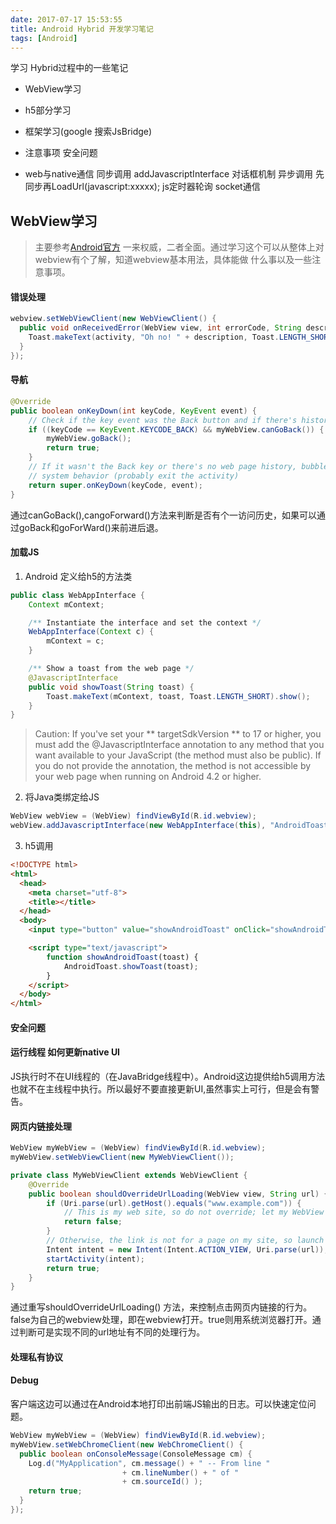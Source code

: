 ```yaml
---
date: 2017-07-17 15:53:55
title: Android Hybrid 开发学习笔记
tags: [Android]
---
```

学习 Hybrid过程中的一些笔记<!--more-->

-  WebView学习
- h5部分学习
- 框架学习(google 搜索JsBridge)

- 注意事项  安全问题
- web与native通信
同步调用
  addJavascriptInterface
  对话框机制
异步调用
  先同步再LoadUrl(javascript:xxxxx);
  js定时器轮询
  socket通信


## WebView学习
> 主要参考[Android官方](https://developer.android.com/guide/webapps/index.html)
一来权威，二者全面。通过学习这个可以从整体上对webview有个了解，知道webview基本用法，具体能做
什么事以及一些注意事项。
####  错误处理
```java
webview.setWebViewClient(new WebViewClient() {
  public void onReceivedError(WebView view, int errorCode, String description, String failingUrl) {
    Toast.makeText(activity, "Oh no! " + description, Toast.LENGTH_SHORT).show();
  }
});
```
#### 导航
```java
@Override
public boolean onKeyDown(int keyCode, KeyEvent event) {
    // Check if the key event was the Back button and if there's history
    if ((keyCode == KeyEvent.KEYCODE_BACK) && myWebView.canGoBack()) {
        myWebView.goBack();
        return true;
    }
    // If it wasn't the Back key or there's no web page history, bubble up to the default
    // system behavior (probably exit the activity)
    return super.onKeyDown(keyCode, event);
}
```
通过canGoBack(),cangoForward()方法来判断是否有个一访问历史，如果可以通过goBack和goForWard()来前进后退。
#### 加载JS

1. Android 定义给h5的方法类
```java
public class WebAppInterface {
    Context mContext;

    /** Instantiate the interface and set the context */
    WebAppInterface(Context c) {
        mContext = c;
    }

    /** Show a toast from the web page */
    @JavascriptInterface
    public void showToast(String toast) {
        Toast.makeText(mContext, toast, Toast.LENGTH_SHORT).show();
    }
}
```
> Caution: If you've set your ** targetSdkVersion ** to 17 or higher, you must add the @JavascriptInterface annotation to any method that you want available to your JavaScript (the method must also be public). If you do not provide the annotation, the method is not accessible by your web page when running on Android 4.2 or higher.

2. 将Java类绑定给JS
```Java
WebView webView = (WebView) findViewById(R.id.webview);
webView.addJavascriptInterface(new WebAppInterface(this), "AndroidToast");
```

3. h5调用
``` html
<!DOCTYPE html>
<html>
  <head>
    <meta charset="utf-8">
    <title></title>
  </head>
  <body>
    <input type="button" value="showAndroidToast" onClick="showAndroidToast('Hello Android!')" />

    <script type="text/javascript">
        function showAndroidToast(toast) {
            AndroidToast.showToast(toast);
        }
    </script>
  </body>
</html>
```


#### 安全问题
#### 运行线程  如何更新native UI
 JS执行时不在UI线程的（在JavaBridge线程中）。Android这边提供给h5调用方法也就不在主线程中执行。所以最好不要直接更新UI,虽然事实上可行，但是会有警告。

#### 网页内链接处理

```java
WebView myWebView = (WebView) findViewById(R.id.webview);
myWebView.setWebViewClient(new MyWebViewClient());
```

```java
private class MyWebViewClient extends WebViewClient {
    @Override
    public boolean shouldOverrideUrlLoading(WebView view, String url) {
        if (Uri.parse(url).getHost().equals("www.example.com")) {
            // This is my web site, so do not override; let my WebView load the page
            return false;
        }
        // Otherwise, the link is not for a page on my site, so launch another Activity that handles URLs
        Intent intent = new Intent(Intent.ACTION_VIEW, Uri.parse(url));
        startActivity(intent);
        return true;
    }
}
```

通过重写shouldOverrideUrlLoading() 方法，来控制点击网页内链接的行为。false为自己的webview处理，即在webview打开。true则用系统浏览器打开。通过判断可是实现不同的url地址有不同的处理行为。


#### 处理私有协议

#### Debug
客户端这边可以通过在Android本地打印出前端JS输出的日志。可以快速定位问题。
```java
WebView myWebView = (WebView) findViewById(R.id.webview);
myWebView.setWebChromeClient(new WebChromeClient() {
  public boolean onConsoleMessage(ConsoleMessage cm) {
    Log.d("MyApplication", cm.message() + " -- From line "
                         + cm.lineNumber() + " of "
                         + cm.sourceId() );
    return true;
  }
});
```
